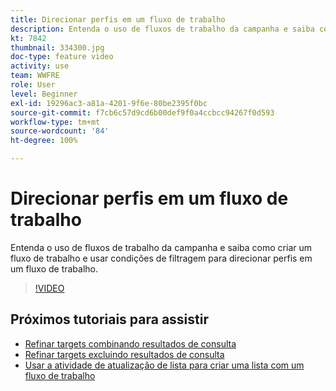```yaml
---
title: Direcionar perfis em um fluxo de trabalho
description: Entenda o uso de fluxos de trabalho da campanha e saiba como criar um fluxo de trabalho e usar condições de filtragem para direcionar perfis em um fluxo de trabalho.
kt: 7842
thumbnail: 334300.jpg
doc-type: feature video
activity: use
team: WWFRE
role: User
level: Beginner
exl-id: 19296ac3-a81a-4201-9f6e-80be2395f0bc
source-git-commit: f7cb6c57d9cd6b00def9f0a4ccbcc94267f0d593
workflow-type: tm+mt
source-wordcount: '84'
ht-degree: 100%

---
```


# Direcionar perfis em um fluxo de trabalho

Entenda o uso de fluxos de trabalho da campanha e saiba como criar um fluxo de trabalho e usar condições de filtragem para direcionar perfis em um fluxo de trabalho.

>[!VIDEO](https://video.tv.adobe.com/v/334300?quality=12)

## Próximos tutoriais para assistir

* [Refinar targets combinando resultados de consulta](/help/process-management/refine-targets-by-combining-query-results.md)
* [Refinar targets excluindo resultados de consulta](/help/process-management/refine-targets-by-excluding-query-results.md)
* [Usar a atividade de atualização de lista para criar uma lista com um fluxo de trabalho](/help/process-management/use-the-update-list-activity.md)
